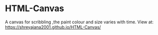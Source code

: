 # HTML-Canvas

A canvas for scribbling ,the paint colour and size varies with time.
View at: https://shreyajana2001.github.io/HTML-Canvas/
